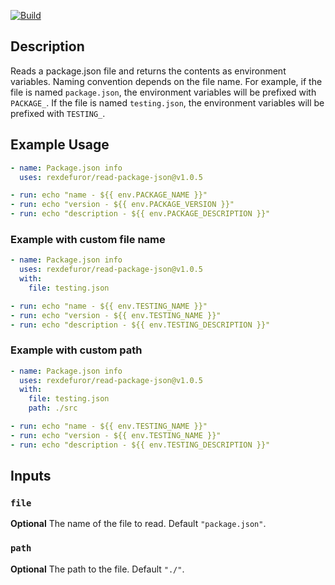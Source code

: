 [![Build](https://github.com/rexdefuror/read-package-json/actions/workflows/pipeline.yml/badge.svg)](https://github.com/rexdefuror/read-package-json/actions/workflows/pipeline.yml/badge.svg)

## Description

Reads a package.json file and returns the contents as environment variables. Naming convention depends on the file name. For example, if the file is named `package.json`, the environment variables will be prefixed with `PACKAGE_`. If the file is named `testing.json`, the environment variables will be prefixed with `TESTING_`.



## Example Usage

```yaml
- name: Package.json info
  uses: rexdefuror/read-package-json@v1.0.5

- run: echo "name - ${{ env.PACKAGE_NAME }}"
- run: echo "version - ${{ env.PACKAGE_VERSION }}"
- run: echo "description - ${{ env.PACKAGE_DESCRIPTION }}"
```

### Example with custom file name

```yaml
- name: Package.json info
  uses: rexdefuror/read-package-json@v1.0.5
  with:
    file: testing.json

- run: echo "name - ${{ env.TESTING_NAME }}"
- run: echo "version - ${{ env.TESTING_NAME }}"
- run: echo "description - ${{ env.TESTING_DESCRIPTION }}"
```

### Example with custom path

```yaml
- name: Package.json info
  uses: rexdefuror/read-package-json@v1.0.5
  with:
    file: testing.json
    path: ./src

- run: echo "name - ${{ env.TESTING_NAME }}"
- run: echo "version - ${{ env.TESTING_NAME }}"
- run: echo "description - ${{ env.TESTING_DESCRIPTION }}"
```

## Inputs

### `file`

**Optional** The name of the file to read. Default `"package.json"`.

### `path`

**Optional** The path to the file. Default `"./"`.